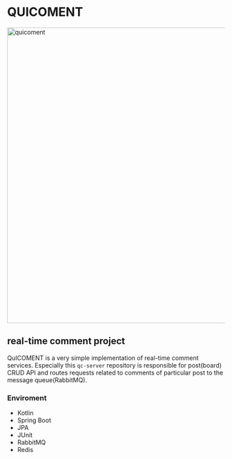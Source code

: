 # QUICOMENT
<img width="683" alt="quicoment" src="https://user-images.githubusercontent.com/40485341/126188123-6e29c9f2-cfb7-4393-848c-9735a533aac4.png">

## real-time comment project
QuICOMENT is a very simple implementation of real-time comment services. Especially this `qc-server` repository is responsible for post(board) CRUD API and routes requests related to comments of particular post to the message queue(RabbitMQ).


### Enviroment
- Kotlin
- Spring Boot
- JPA
- JUnit
- RabbitMQ
- Redis

